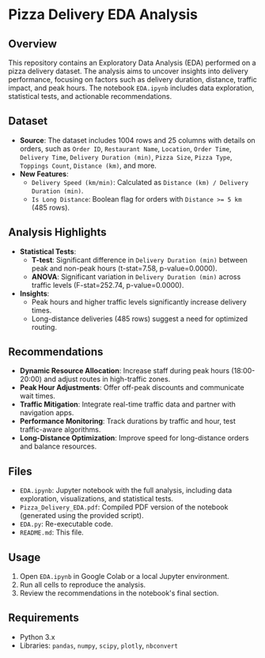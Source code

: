 # Pizza Delivery EDA Analysis

## Overview
This repository contains an Exploratory Data Analysis (EDA) performed on a pizza delivery dataset. The analysis aims to uncover insights into delivery performance, focusing on factors such as delivery duration, distance, traffic impact, and peak hours. The notebook `EDA.ipynb` includes data exploration, statistical tests, and actionable recommendations.

## Dataset
- **Source**: The dataset includes 1004 rows and 25 columns with details on orders, such as `Order ID`, `Restaurant Name`, `Location`, `Order Time`, `Delivery Time`, `Delivery Duration (min)`, `Pizza Size`, `Pizza Type`, `Toppings Count`, `Distance (km)`, and more.
- **New Features**: 
  - `Delivery Speed (km/min)`: Calculated as `Distance (km) / Delivery Duration (min)`.
  - `Is Long Distance`: Boolean flag for orders with `Distance >= 5 km` (485 rows).

## Analysis Highlights
- **Statistical Tests**:
  - **T-test**: Significant difference in `Delivery Duration (min)` between peak and non-peak hours (t-stat=7.58, p-value=0.0000).
  - **ANOVA**: Significant variation in `Delivery Duration (min)` across traffic levels (F-stat=252.74, p-value=0.0000).
- **Insights**:
  - Peak hours and higher traffic levels significantly increase delivery times.
  - Long-distance deliveries (485 rows) suggest a need for optimized routing.

## Recommendations
- **Dynamic Resource Allocation**: Increase staff during peak hours (18:00-20:00) and adjust routes in high-traffic zones.
- **Peak Hour Adjustments**: Offer off-peak discounts and communicate wait times.
- **Traffic Mitigation**: Integrate real-time traffic data and partner with navigation apps.
- **Performance Monitoring**: Track durations by traffic and hour, test traffic-aware algorithms.
- **Long-Distance Optimization**: Improve speed for long-distance orders and balance resources.

## Files
- `EDA.ipynb`: Jupyter notebook with the full analysis, including data exploration, visualizations, and statistical tests.
- `Pizza_Delivery_EDA.pdf`: Compiled PDF version of the notebook (generated using the provided script).
- `EDA.py`: Re-executable code.
- `README.md`: This file.

## Usage
1. Open `EDA.ipynb` in Google Colab or a local Jupyter environment.
2. Run all cells to reproduce the analysis.
3. Review the recommendations in the notebook's final section.

## Requirements
- Python 3.x
- Libraries: `pandas`, `numpy`, `scipy`, `plotly`, `nbconvert`


